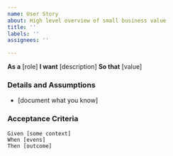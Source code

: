 ```yaml
---
name: User Story
about: High level overview of small business value
title: ''
labels: ''
assignees: ''

---
```


**As a** [role]
**I want** [description]
**So that** [value]

### Details and Assumptions
* [document what you know]

### Acceptance Criteria

```gherkin
Given [some context]
When [evens]
Then [outcome]
```
